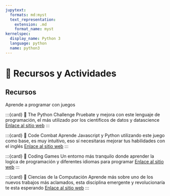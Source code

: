 ```yaml
---
jupytext:
  formats: md:myst
  text_representation:
    extension: .md
    format_name: myst
kernelspec:
  display_name: Python 3
  language: python
  name: python3
---
```


# 🧰 Recursos y Actividades

## Recursos

Aprende a programar con juegos

:::{card} 🔵 The Python Challenge
Pruebate y mejora con este lenguaje de programación, el más utilizado por los cientificos de datos y datascience
[Enlace al sitio web](http://www.pythonchallenge.com/)
:::

:::{card} 🔵 Code Combat
Aprende Javascript y Python utilizando este juego como base, es muy intuitivo, eso sí necesitaras mejorar tus habilidades con el inglés
[Enlace al sitio web](https://codecombat.com/)
:::

:::{card} 🔵 Coding Games
Un entorno más tranquilo donde aprender la logíca de programación y diferentes idiomas para programar
[Enlace al sitio web](https://www.codingame.com/start)
:::

:::{card} 🔵 Ciencias de la Computación
Aprende más sobre uno de los nuevos trabajos más aclamados, esta disciplina emergente y revolucionaría te esta esperando
[Enlace al sitio web](https://studio.code.org/courses)
:::